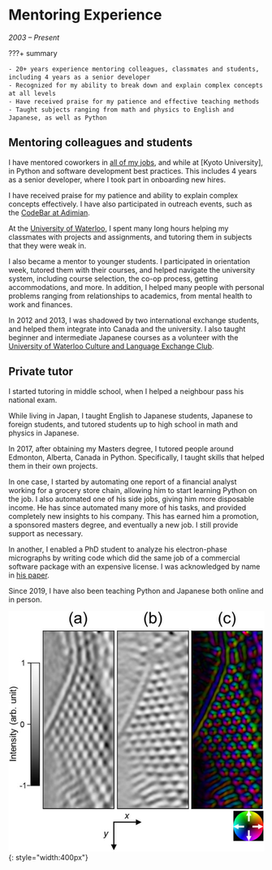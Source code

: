 # Mentoring Experience
_2003 &ndash; Present_

???+ summary

    - 20+ years experience mentoring colleagues, classmates and students, including 4 years as a senior developer
    - Recognized for my ability to break down and explain complex concepts at all levels
    - Have received praise for my patience and effective teaching methods
    - Taught subjects ranging from math and physics to English and Japanese, as well as Python

## Mentoring colleagues and students
I have mentored coworkers in [all of my jobs](work/index), and while at [Kyoto University],
in Python and software development best practices.
This includes 4 years as a senior developer, where I took part in onboarding new hires.

I have received praise for my patience and ability to explain complex concepts effectively.
I have also participated in outreach events, such as the [CodeBar at Adimian](work/adimian.md).

At the [University of Waterloo](education/waterloo), I spent many long hours helping my classmates with projects and assignments,
and tutoring them in subjects that they were weak in.

I also became a mentor to younger students.
I participated in orientation week, tutored them with their courses,
and helped navigate the university system, including course selection, the co-op process, getting accommodations, and more.
In addition, I helped many people with personal problems ranging from relationships to academics, from mental health to work and finances.

In 2012 and 2013, I was shadowed by two international exchange students, and helped them integrate into Canada and the university.
I also taught beginner and intermediate Japanese courses as a volunteer with the [University of Waterloo Culture and Language Exchange Club](https://uwclec.webs.com/).


## Private tutor
I started tutoring in middle school, when I helped a neighbour pass his national exam.

While living in Japan, I taught English to Japanese students, Japanese to foreign students,
and tutored students up to high school in math and physics in Japanese.

In 2017, after obtaining my Masters degree, I tutored people around Edmonton, Alberta, Canada in Python.
Specifically, I taught skills that helped them in their own projects.

In one case, I started by automating one report of a financial analyst working for a grocery store chain, allowing him to start learning Python on the job.
I also automated one of his side jobs, giving him more disposable income.
He has since automated many more of his tasks, and provided completely new insights to his company.
This has earned him a promotion, a sponsored masters degree, and eventually a new job.
I still provide support as necessary.

In another, I enabled a PhD student to analyze his electron-phase micrographs by writing code which did the same job of a commercial software package with an expensive license.
I was acknowledged by name in [his paper](https://aip.scitation.org/doi/pdf/10.1063/1.5028398?class=pdf).

Since 2019, I have also been teaching Python and Japanese both online and in person.

![Analyzed image](../assets/images/micrograph_analyzed.jpg){: style="width:400px"}
